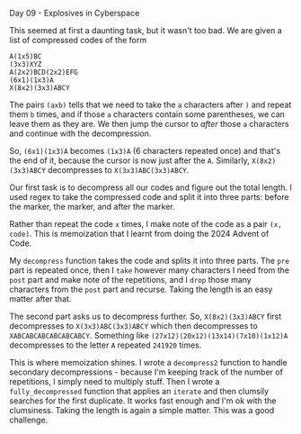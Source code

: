Day 09 - Explosives in Cyberspace

This seemed at first a daunting task, but it wasn't too bad. We are given a list of compressed codes of the form
```
A(1x5)BC
(3x3)XYZ
A(2x2)BCD(2x2)EFG
(6x1)(1x3)A
X(8x2)(3x3)ABCY
```
The pairs `(axb)` tells that we need to take the `a` characters after `)` and repeat them `b` times, and if those `a` characters contain some parentheses, we can leave them as they are. We then jump the cursor to _after_ those `a` characters and continue with the decompression.

So, `(6x1)(1x3)A` becomes `(1x3)A` (6 characters repeated once) and that's the end of it, because the cursor is now just after the `A`. Similarly, `X(8x2)(3x3)ABCY` decompresses to `X(3x3)ABC(3x3)ABCY`.

Our first task is to decompress all our codes and figure out the total length. I used regex to take the compressed code and split it into three parts: before the marker, the marker, and after the marker.

Rather than repeat the code `x` times, I make note of the code as a pair `(x, code)`. This is memoization that I learnt from doing the 2024 Advent of Code.

My `decompress` function takes the code and splits it into three parts. The `pre` part is repeated once, then I `take` however many characters I need from the `post` part and make note of the repetitions, and I `drop` those many characters from the `post` part and recurse. Taking the length is an easy matter after that.

The second part asks us to decompress further. So, `X(8x2)(3x3)ABCY` first decompresses to `X(3x3)ABC(3x3)ABCY` which then decompresses to `XABCABCABCABCABCABCY`. Something like `(27x12)(20x12)(13x14)(7x10)(1x12)A` decompresses to the letter `A` repeated `241920` times.

This is where memoization shines. I wrote a `decompress2` function to handle secondary decompressions - because I'm keeping track of the number of repetitions, I simply need to multiply stuff. Then I wrote a `fully_decompressed` function that applies an `iterate` and then clumsily searches for the first duplicate. It works fast enough and I'm ok with the clumsiness. Taking the length is again a simple matter. This was a good challenge.